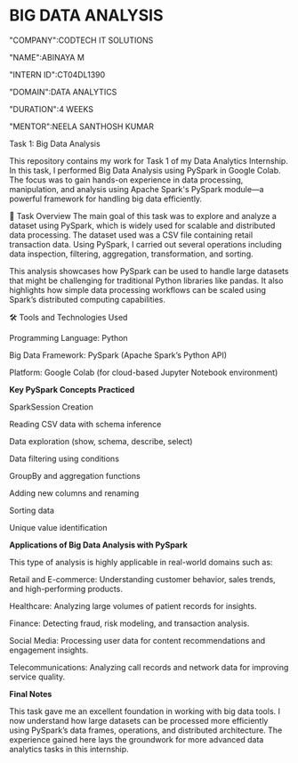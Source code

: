 # BIG DATA ANALYSIS

"COMPANY":CODTECH IT SOLUTIONS

"NAME":ABINAYA M

"INTERN ID":CT04DL1390

"DOMAIN":DATA ANALYTICS

"DURATION":4 WEEKS

"MENTOR":NEELA SANTHOSH KUMAR


Task 1: Big Data Analysis 

This repository contains my work for Task 1 of my Data Analytics Internship. In this task, I performed Big Data Analysis using PySpark in Google Colab. The focus was to gain hands-on experience in data processing, manipulation, and analysis using Apache Spark's PySpark module—a powerful framework for handling big data efficiently.

📌 Task Overview
The main goal of this task was to explore and analyze a dataset using PySpark, which is widely used for scalable and distributed data processing. The dataset used was a CSV file containing retail transaction data. Using PySpark, I carried out several operations including data inspection, filtering, aggregation, transformation, and sorting.

This analysis showcases how PySpark can be used to handle large datasets that might be challenging for traditional Python libraries like pandas. It also highlights how simple data processing workflows can be scaled using Spark’s distributed computing capabilities.

🛠️ Tools and Technologies Used

Programming Language: Python

Big Data Framework: PySpark (Apache Spark’s Python API)

Platform: Google Colab (for cloud-based Jupyter Notebook environment)



**Key PySpark Concepts Practiced**

SparkSession Creation

Reading CSV data with schema inference

Data exploration (show, schema, describe, select)

Data filtering using conditions

GroupBy and aggregation functions

Adding new columns and renaming

Sorting data

Unique value identification



**Applications of Big Data Analysis with PySpark**

This type of analysis is highly applicable in real-world domains such as:

Retail and E-commerce: Understanding customer behavior, sales trends, and high-performing products.

Healthcare: Analyzing large volumes of patient records for insights.

Finance: Detecting fraud, risk modeling, and transaction analysis.

Social Media: Processing user data for content recommendations and engagement insights.

Telecommunications: Analyzing call records and network data for improving service quality.



**Final Notes**

This task gave me an excellent foundation in working with big data tools. I now understand how large datasets can be processed more efficiently using PySpark’s data frames, operations, and distributed architecture. The experience gained here lays the groundwork for more advanced data analytics tasks in this internship.

